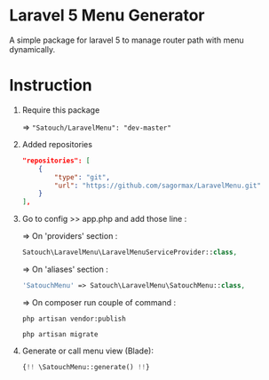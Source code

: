 # Laravel 5 Menu Generator
A simple package for laravel 5 to manage router path with menu dynamically.

# Instruction 
1.  Require this package

    =>  ```
        "Satouch/LaravelMenu": "dev-master"
        ```

2.  Added repositories

    ```json 
    "repositories": [
        {
            "type": "git",
            "url": "https://github.com/sagormax/LaravelMenu.git"
        }
    ],  
    ```
    
3.  Go to config >> app.php and add those line :

    => On 'providers' section :
    
    ```php
    Satouch\LaravelMenu\LaravelMenuServiceProvider::class,
    ```

    => On 'aliases' section :
    
    ```php
    'SatouchMenu' => Satouch\LaravelMenu\SatouchMenu::class,
    ```

    =>  On composer run couple of command :
    
        php artisan vendor:publish
        
        php artisan migrate
        

4.  Generate or call menu view (Blade):

    ```php
    {!! \SatouchMenu::generate() !!}
    ```
